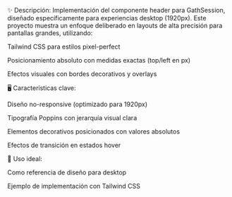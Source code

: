 ✨ Descripción:
Implementación del componente header para GathSession, diseñado específicamente para experiencias desktop (1920px). Este proyecto muestra un enfoque deliberado en layouts de alta precisión para pantallas grandes, utilizando:

Tailwind CSS para estilos pixel-perfect

Posicionamiento absoluto con medidas exactas (top/left en px)

Efectos visuales con bordes decorativos y overlays

🖥️ Características clave:

Diseño no-responsive (optimizado para 1920px)

Tipografía Poppins con jerarquía visual clara

Elementos decorativos posicionados con valores absolutos

Efectos de transición en estados hover

🚀 Uso ideal:

Como referencia de diseño para desktop

Ejemplo de implementación con Tailwind CSS

